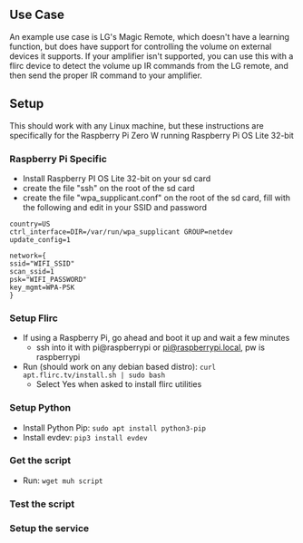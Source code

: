 

## Use Case
An example use case is LG's Magic Remote, which doesn't have a learning function, but does have support for controlling the volume on external devices it supports.  If your amplifier isn't supported, you can use this with a flirc device to detect the volume up IR commands from the LG remote, and then send the proper IR command to your amplifier.

## Setup
This should work with any Linux machine, but these instructions are specifically for the Raspberry Pi Zero W running Raspberry Pi OS Lite 32-bit

### Raspberry Pi Specific
- Install Raspberry PI OS Lite 32-bit on your sd card
- create the file "ssh" on the root of the sd card
- create the file "wpa_supplicant.conf" on the root of the sd card, fill with the following and edit in your SSID and password

```
country=US
ctrl_interface=DIR=/var/run/wpa_supplicant GROUP=netdev
update_config=1

network={
ssid="WIFI_SSID"
scan_ssid=1
psk="WIFI_PASSWORD"
key_mgmt=WPA-PSK
}
```

### Setup Flirc
- If using a Raspberry Pi, go ahead and boot it up and wait a few minutes
    - ssh into it with pi@raspberrypi or pi@raspberrypi.local, pw is raspberrypi
- Run (should work on any debian based distro): ```curl apt.flirc.tv/install.sh | sudo bash```
    - Select Yes when asked to install flirc utilities

### Setup Python
- Install Python Pip: ```sudo apt install python3-pip```
- Install evdev: ```pip3 install evdev```

### Get the script
- Run: ```wget muh script```

### Test the script

### Setup the service
